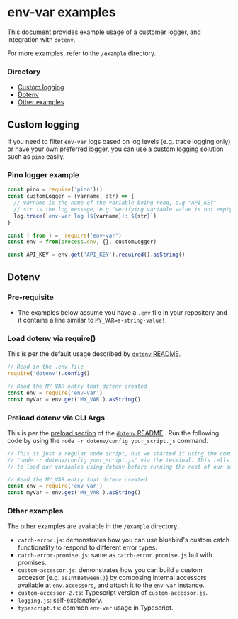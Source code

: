 # env-var examples

This document provides example usage of a customer logger, and integration with `dotenv`. 

For more examples, refer to the `/example` directory.

### Directory

* [Custom logging](#custom-logging)
* [Dotenv](#dotenv)
* [Other examples](#other-examples)

## Custom logging

If you need to filter `env-var` logs based on log levels (e.g. trace logging only) or have your own preferred logger, you can use a custom logging solution such as `pino` easily.

### Pino logger example

```js
const pino = require('pino')()
const customLogger = (varname, str) => {
  // varname is the name of the variable being read, e.g "API_KEY"
  // str is the log message, e.g "verifying variable value is not empty"
  log.trace(`env-var log (${varname}): ${str}`)
}

const { from } =  require('env-var')
const env = from(process.env, {}, customLogger)

const API_KEY = env.get('API_KEY').required().asString()
```

## Dotenv

### Pre-requisite

- The examples below assume you have a `.env` file in your repository and it contains a line similar to `MY_VAR=a-string-value!`.

### Load dotenv via require()

This is per the default usage described by [`dotenv` README](https://www.npmjs.com/package/dotenv#usage).

```js
// Read in the .env file
require('dotenv').config()

// Read the MY_VAR entry that dotenv created
const env = require('env-var')
const myVar = env.get('MY_VAR').asString()
```

### Preload dotenv via CLI Args

This is per the [preload section](https://www.npmjs.com/package/dotenv#preload)
of the [`dotenv` README](https://www.npmjs.com/package/dotenv#usage).. Run the following code by using the
`node -r dotenv/config your_script.js` command.

```js
// This is just a regular node script, but we started it using the command
// "node -r dotenv/config your_script.js" via the terminal. This tells node
// to load our variables using dotenv before running the rest of our script!

// Read the MY_VAR entry that dotenv created
const env = require('env-var')
const myVar = env.get('MY_VAR').asString()
```

### Other examples

The other examples are available in the `/example` directory.

* `catch-error.js`: demonstrates how you can use bluebird's custom catch functionality to respond to different error types.
* `catch-error-promise.js`: same as `catch-error.promise.js` but with promises.
* `custom-accessor.js`: demonstrates how you can build a custom accessor (e.g. `asIntBetween()`) by composing internal accessors available at `env.accessors`, and attach it to the `env-var` instance.
* `custom-accessor-2.ts`: Typescript version of `custom-accessor.js`.
* `logging.js`: self-explanatory.
* `typescript.ts`: common `env-var` usage in Typescript.